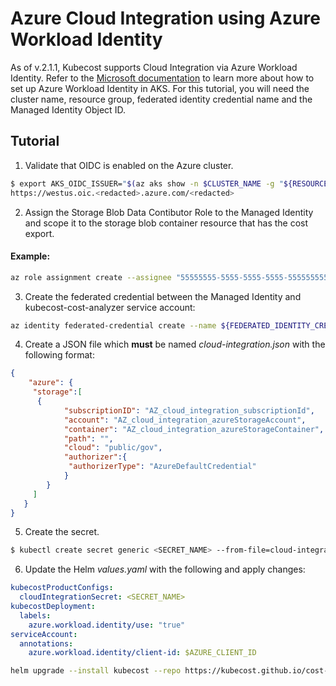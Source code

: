 # Azure Cloud Integration using Azure Workload Identity

As of v.2.1.1, Kubecost supports Cloud Integration via Azure Workload Identity. Refer to the [Microsoft documentation](https://learn.microsoft.com/en-us/azure/aks/workload-identity-deploy-cluster) to learn more about how to set up Azure Workload Identity in AKS. For this tutorial, you will need the cluster name, resource group, federated identity credential name and the Managed Identity Object ID.

## Tutorial

1. Validate that OIDC is enabled on the Azure cluster.

```bash
$ export AKS_OIDC_ISSUER="$(az aks show -n $CLUSTER_NAME -g "${RESOURCE_GROUP}" --query "oidcIssuerProfile.issuerUrl" -otsv)"
https://westus.oic.<redacted>.azure.com/<redacted>
```

2. Assign the Storage Blob Data Contibutor Role to the Managed Identity and scope it to the storage blob container resource that has the cost export.

#### Example:

```bash
az role assignment create --assignee "55555555-5555-5555-5555-555555555555" --role "Storage Blob Data Contributor" --scope "/subscriptions/00000000-0000-0000-0000-000000000000/resourceGroups/Example-Storage-rg/providers/Microsoft.Storage/storageAccounts/storage12345"
```


3. Create the federated credential between the Managed Identity and kubecost-cost-analyzer service account:

```bash
az identity federated-credential create --name ${FEDERATED_IDENTITY_CREDENTIAL_NAME} --identity-name ${USER_ASSIGNED_IDENTITY_NAME} --resource-group ${RESOURCE_GROUP} --issuer ${AKS_OIDC_ISSUER} --subject system:serviceaccount:${KUBECOST_NAMESPACE}:kubecost-cost-analyzer
```

4. Create a JSON file which **must** be named _cloud-integration.json_ with the following format:

```json
{
    "azure": {
     "storage":[
      {
            "subscriptionID": "AZ_cloud_integration_subscriptionId",
            "account": "AZ_cloud_integration_azureStorageAccount",
            "container": "AZ_cloud_integration_azureStorageContainer",
            "path": "",
            "cloud": "public/gov",
            "authorizer":{
             "authorizerType": "AzureDefaultCredential"
            }
        }
     ]
   }
}
```

5. Create the secret.

```bash
$ kubectl create secret generic <SECRET_NAME> --from-file=cloud-integration.json -n kubecost
```

6. Update the Helm *values.yaml* with the following and apply changes:

```yaml
kubecostProductConfigs:
  cloudIntegrationSecret: <SECRET_NAME>
kubecostDeployment:
  labels:
    azure.workload.identity/use: "true"
serviceAccount:
  annotations:
    azure.workload.identity/client-id: $AZURE_CLIENT_ID
```

```bash
helm upgrade --install kubecost --repo https://kubecost.github.io/cost-analyzer cost-analyzer --namespace kubecost -f values.yaml
```
